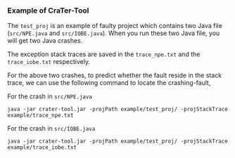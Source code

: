 ### Example of CraTer-Tool

The `test_proj` is an example of faulty project which contains two Java file (`src/NPE.java` and `src/IOBE.java`).
When you run these two Java file, you will get two Java crashes. 

The exception stack traces are saved in the `trace_npe.txt` and the `trace_iobe.txt` respectively.

For the above two crashes, to predict whether the fault reside in the stack trace, we can use the following command to locate the crashing-fault,

For the crash in `src/NPE.java`
```
java -jar crater-tool.jar -projPath example/test_proj/ -projStackTrace example/trace_npe.txt
```

For the crash in `src/IOBE.java`
```
java -jar crater-tool.jar -projPath example/test_proj/ -projStackTrace example/trace_iobe.txt
```
